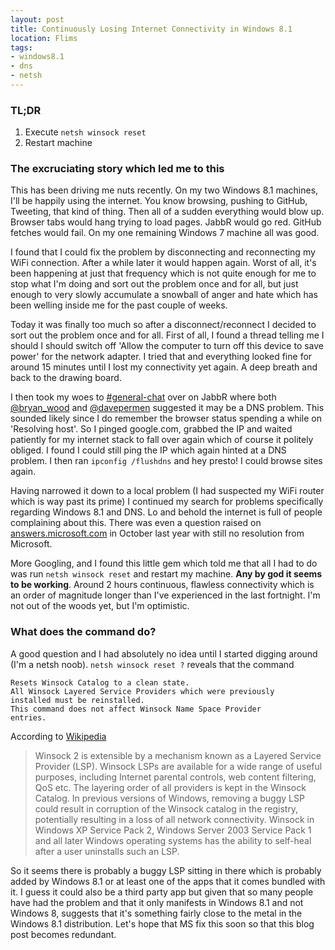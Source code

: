 ```yaml
---
layout: post
title: Continuously Losing Internet Connectivity in Windows 8.1
location: Flims
tags:
- windows8.1
- dns
- netsh
---
```


### TL;DR

1. Execute `netsh winsock reset`
1. Restart machine

### The excruciating story which led me to this

This has been driving me nuts recently. On my two Windows 8.1 machines, I'll be happily using the internet. You know browsing, pushing to GitHub, Tweeting, that kind of thing. Then all of a sudden everything would blow up. Browser tabs would hang trying to load pages. JabbR would go red. GitHub fetches would fail. On my one remaining Windows 7 machine all was good.

I found that I could fix the problem by disconnecting  and reconnecting my WiFi connection. After a while later it would happen again. Worst of all, it's been happening at just that frequency which is not quite enough for me to stop what I'm doing and sort out the problem once and for all, but just enough to very slowly accumulate a snowball of anger and hate which has been welling inside me for the past couple of weeks.

Today it was finally too much so after a disconnect/reconnect I decided to sort out the problem once and for all. First of all, I found a thread telling me I should I should switch off 'Allow the computer to turn off this device to save power' for the network adapter. I tried that and everything looked fine for around 15 minutes until I lost my connectivity yet again. A deep breath and back to the drawing board.

I then took my woes to [#general-chat](https://jabbr.net/#/rooms/general-chat) over on JabbR where both [@bryan_wood](https://twitter.com/bryan_wood) and [@davepermen](https://twitter.com/davepermen) suggested it may be a DNS problem. This sounded likely since I do remember the browser status spending a while on 'Resolving host'. So I pinged google.com, grabbed the IP and waited patiently for my internet stack to fall over again which of course it politely obliged. I found I could still ping the IP which again hinted at a DNS problem. I then ran `ipconfig /flushdns` and hey presto! I could browse sites again.

Having narrowed it down to a local problem (I had suspected my WiFi router which is way past its prime) I continued my search for problems specifically regarding Windows 8.1 and DNS. Lo and behold the internet is full of people complaining about this. There was even a question raised on [answers.microsoft.com](http://answers.microsoft.com/en-us/windows/forum/windows8_1-performance/dns-issues-since-upgrading-to-81/8e5b5a68-e8e6-462a-b53e-cde8915e82df) in October last year with still no resolution from Microsoft.

More Googling, and I found this little gem which told me that all I had to do was run `netsh winsock reset` and restart my machine. **Any by god it seems to be working**. Around 2 hours continuous, flawless connectivity which is an order of magnitude longer than I've experienced in the last fortnight. I'm not out of the woods yet, but I'm optimistic.

### What does the command do?

A good question and I had absolutely no idea until I started digging around (I'm a netsh noob). `netsh winsock reset ?` reveals that the command

```
Resets Winsock Catalog to a clean state.
All Winsock Layered Service Providers which were previously
installed must be reinstalled.
This command does not affect Winsock Name Space Provider
entries.
```

According to [Wikipedia](http://en.wikipedia.org/wiki/Winsock#Microsoft_implementations)

> Winsock 2 is extensible by a mechanism known as a Layered Service Provider (LSP). Winsock LSPs are available for a wide range of useful purposes, including Internet parental controls, web content filtering, QoS etc. The layering order of all providers is kept in the Winsock Catalog. In previous versions of Windows, removing a buggy LSP could result in corruption of the Winsock catalog in the registry, potentially resulting in a loss of all network connectivity. Winsock in Windows XP Service Pack 2, Windows Server 2003 Service Pack 1 and all later Windows operating systems has the ability to self-heal after a user uninstalls such an LSP.

So it seems there is probably a buggy LSP sitting in there which is probably added by Windows 8.1 or at least one of the apps that it comes bundled with it. I guess it could also be a third party app but given that so many people have had the problem and that it only manifests in Windows 8.1 and not Windows 8, suggests that it's something fairly close to the metal in the Windows 8.1 distribution. Let's hope that MS fix this soon so that this blog post becomes redundant.
